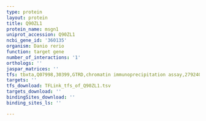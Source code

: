 ```yaml
---
type: protein
layout: protein
title: Q90ZL1
protein_name: msgn1
uniprot_accession: Q90ZL1
ncbi_gene_id: '360135'
organism: Danio rerio
function: target gene
number_of_interactions: '1'
orthologs: ''
jaspar_matrices: ''
tfs: tbxta,Q07998,30399,GTRD,chromatin immunoprecipitation assay,27924024%5Buid%5D,No
targets: ''
tfs_download: TFLink_tfs_of_Q90ZL1.tsv
targets_download: ''
bindingSites_download: ''
binding_sites_ls: ''

---
```

